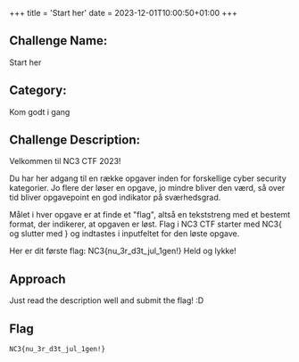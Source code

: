 +++
title = 'Start her'
date = 2023-12-01T10:00:50+01:00
+++

## Challenge Name:

Start her

## Category:

Kom godt i gang

## Challenge Description:

Velkommen til NC3 CTF 2023!

Du har her adgang til en række opgaver inden for forskellige cyber security kategorier. Jo flere der løser en opgave, jo mindre bliver den værd, så over tid bliver opgavepoint en god indikator på sværhedsgrad.

Målet i hver opgave er at finde et "flag", altså en tekststreng med et bestemt format, der indikerer, at opgaven er løst. Flag i NC3 CTF starter med NC3{ og slutter med } og indtastes i inputfeltet for den løste opgave.

Her er dit første flag: NC3{nu_3r_d3t_jul_1gen!} Held og lykke!

## Approach

Just read the description well and submit the flag! :D

## Flag

```text
NC3{nu_3r_d3t_jul_1gen!}
```
